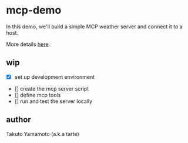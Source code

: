 # mcp-demo

In this demo, we'll build a simple MCP weather server and connect it to a host.

More details [here](https://modelcontextprotocol.io/quickstart/server).

## wip

- [x] set up development environment
- [] create the mcp server script
- [] define mcp tools
- [] run and test the server locally

## author

Takuto Yamamoto (a.k.a tarte)
